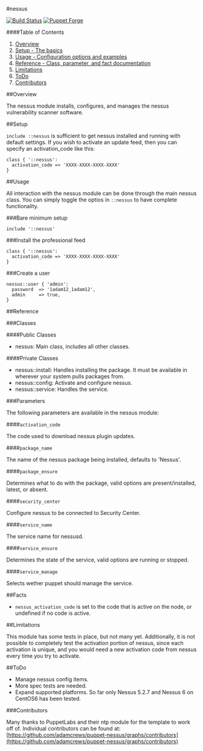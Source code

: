 #nessus

[![Build Status](https://travis-ci.org/adamcrews/puppet-nessus.svg)](https://travis-ci.org/adamcrews/puppet-nessus)
[![Puppet Forge](http://img.shields.io/puppetforge/v/adamcrews/nessus.svg)](https://forge.puppetlabs.com/adamcrews/nessus)

####Table of Contents

1. [Overview](#overview)
2. [Setup - The basics](#setup)
3. [Usage - Configuration options and examples](#usage)
4. [Reference - Class, parameter, and fact documentation](#reference)
5. [Limitations](#limitations)
6. [ToDo](#todo)
7. [Contributors](#contributors)

##Overview

The nessus module installs, configures, and manages the nessus vulnerability scanner software.

##Setup

`include ::nessus` is sufficient to get nessus installed and running with default settings.  If you wish to activate an update feed, then you can specify an activation_code like this:

```puppet
class { '::nessus':
  activation_code => 'XXXX-XXXX-XXXX-XXXX'
}
```

##Usage

All interaction with the nessus module can be done through the main nessus class.
You can simply toggle the optios in `::nessus` to have complete functionality.

###Bare minimum setup

```puppet
include '::nessus'
```

###Install the professional feed

```puppet
class { '::nessus':
  activation_code => 'XXXX-XXXX-XXXX-XXXX'
}
```

###Create a user
```puppet
nessus::user { 'admin':
  password  => '1adam12_1adam12',
  admin     => true,
}
```

##Reference

###Classes

####Public Classes

* nessus: Main class, includes all other classes.

####Private Classes

* nessus::install: Handles installing the package.  It must be available in wherever your system pulls packages from.
* nessus::config: Activate and configure nessus.
* nessus::service: Handles the service.

###Parameters

The following parameters are available in the nessus module:

####`activation_code`

The code used to download nessus plugin updates.

####`package_name`

The name of the nessus package being installed, defaults to 'Nessus'.

####`package_ensure`

Determines what to do with the package, valid options are present/installed, latest, or absent.

####`security_center`

Configure nessus to be connected to Security Center.

####`service_name`

The service name for nessusd.

####`service_ensure`

Determines the state of the service, valid options are running or stopped.

####`service_manage`

Selects wether puppet should manage the service.

##Facts

* `nessus_activation_code` is set to the code that is active on the node, or undefined if no code is active.

##Limitations

This module has some tests in place, but not many yet.  Additionally, it is not possible to completely test the activation portion of nessus, since each activation is unique, and you would need a new activation code from nessus every time you try to activate.

##ToDo

* Manage nessus config items.
* More spec tests are needed.
* Expand supported platforms.  So far only Nessus 5.2.7 and Nessus 6 on CentOS6 has been tested.

###Contributors

Many thanks to PuppetLabs and their ntp module for the template to work off of.  Individual contributors can be found at: [https://github.com/adamcrews/puppet-nessus/graphs/contributors](https://github.com/adamcrews/puppet-nessus/graphs/contributors)
